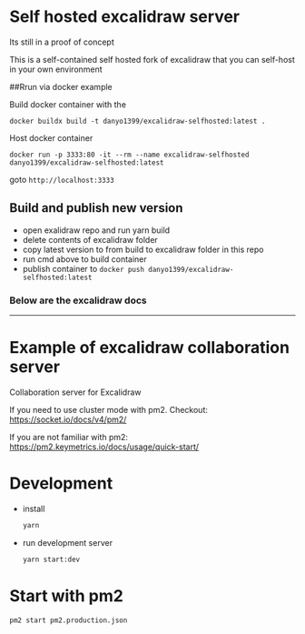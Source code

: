 # Self hosted excalidraw server
Its still in a proof of concept

This is a self-contained self hosted fork of excalidraw that you can 
self-host in your own environment

##Rrun via docker example

Build docker container with the 
```
docker buildx build -t danyo1399/excalidraw-selfhosted:latest .
```
Host docker container
```
docker run -p 3333:80 -it --rm --name excalidraw-selfhosted danyo1399/excalidraw-selfhosted:latest 
```
goto `http://localhost:3333`

## Build and publish new version
- open exalidraw repo and run yarn build
- delete contents of excalidraw folder
- copy latest version to from build to excalidraw folder in this repo
- run cmd above to build container
- publish container to `docker push danyo1399/excalidraw-selfhosted:latest`
### Below are the excalidraw docs

---
# Example of excalidraw collaboration server

Collaboration server for Excalidraw

If you need to use cluster mode with pm2. Checkout: https://socket.io/docs/v4/pm2/

If you are not familiar with pm2: https://pm2.keymetrics.io/docs/usage/quick-start/

# Development

- install

  ```sh
  yarn
  ```

- run development server

  ```sh
  yarn start:dev
  ```

# Start with pm2

```
pm2 start pm2.production.json
```
